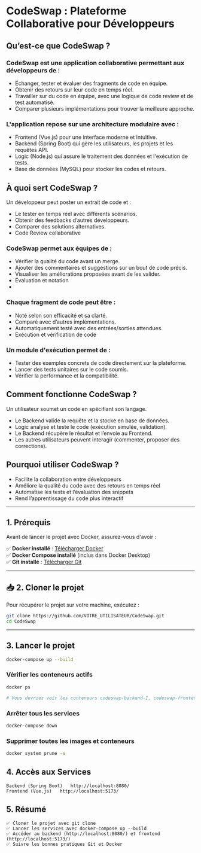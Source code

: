# CodeSwap : Plateforme Collaborative pour Développeurs

## Qu’est-ce que CodeSwap ?

### CodeSwap est une application collaborative permettant aux développeurs de :
- Échanger, tester et évaluer des fragments de code en équipe.
- Obtenir des retours sur leur code en temps réel.
- Travailler sur du code en équipe, avec une logique de code review et de test automatisé.
- Comparer plusieurs implémentations pour trouver la meilleure approche.
  
### L'application repose sur une architecture modulaire avec :
- Frontend (Vue.js) pour une interface moderne et intuitive.
- Backend (Spring Boot) qui gère les utilisateurs, les projets et les requêtes API.
- Logic (Node.js) qui assure le traitement des données et l'exécution de tests.
- Base de données (MySQL) pour stocker les codes et retours.

## À quoi sert CodeSwap ?

Un développeur peut poster un extrait de code et :
- Le tester en temps réel avec différents scénarios.
- Obtenir des feedbacks d’autres développeurs.
- Comparer des solutions alternatives.
- Code Review collaborative

### CodeSwap permet aux équipes de :
- Vérifier la qualité du code avant un merge.
- Ajouter des commentaires et suggestions sur un bout de code précis.
- Visualiser les améliorations proposées avant de les valider.
- Évaluation et notation
- 
### Chaque fragment de code peut être :
- Noté selon son efficacité et sa clarté.
- Comparé avec d’autres implémentations.
- Automatiquement testé avec des entrées/sorties attendues.
- Exécution et vérification de code
  
### Un module d'exécution permet de :
- Tester des exemples concrets de code directement sur la plateforme.
- Lancer des tests unitaires sur le code soumis.
- Vérifier la performance et la compatibilité.
  
## Comment fonctionne CodeSwap ?
Un utilisateur soumet un code en spécifiant son langage.
- Le Backend valide la requête et la stocke en base de données.
- Logic analyse et teste le code (exécution simulée, validation).
- Le Backend récupère le résultat et l’envoie au Frontend.
- Les autres utilisateurs peuvent interagir (commenter, proposer des corrections).

## Pourquoi utiliser CodeSwap ?

- Facilite la collaboration entre développeurs
- Améliore la qualité du code avec des retours en temps réel
- Automatise les tests et l’évaluation des snippets
- Rend l’apprentissage du code plus interactif
---

## 1. Prérequis

Avant de lancer le projet avec Docker, assurez-vous d'avoir :

✅ **Docker installé** : [Télécharger Docker](https://www.docker.com/get-started)  
✅ **Docker Compose installé** (inclus dans Docker Desktop)  
✅ **Git installé** : [Télécharger Git](https://git-scm.com/)

---

## 📥 2. Cloner le projet

Pour récupérer le projet sur votre machine, exécutez :

```bash
git clone https://github.com/VOTRE_UTILISATEUR/CodeSwap.git
cd CodeSwap
```

---

## 3. Lancer le projet

```bash
docker-compose up --build

```

### Vérifier les conteneurs actifs

```bash
docker ps

# Vous devriez voir les conteneurs codeswap-backend-1, codeswap-frontend-1 et codeswap-logic-1 actifs.
```

### Arrêter tous les services

```bash
docker-compose down

```

### Supprimer toutes les images et conteneurs

```bash
docker system prune -a

```

## 4. Accès aux Services

    Backend (Spring Boot)	http://localhost:8080/
    Frontend (Vue.js)	http://localhost:5173/

## 5. Résumé

    ✅ Cloner le projet avec git clone
    ✅ Lancer les services avec docker-compose up --build
    ✅ Accéder au backend (http://localhost:8080/) et frontend (http://localhost:5173/)
    ✅ Suivre les bonnes pratiques Git et Docker
